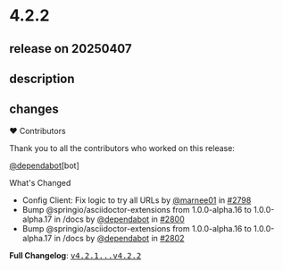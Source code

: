 # 4.2.2

## release on 20250407
## description
## changes
❤️ Contributors

Thank you to all the contributors who worked on this release:

<a class="user-mention notranslate" data-hovercard-type="organization" data-hovercard-url="/orgs/dependabot/hovercard" data-octo-click="hovercard-link-click" data-octo-dimensions="link_type:self" href="https://github.com/dependabot">@dependabot</a>[bot]

What's Changed

* Config Client: Fix logic to try all URLs by <a class="user-mention notranslate" data-hovercard-type="user" data-hovercard-url="/users/marnee01/hovercard" data-octo-click="hovercard-link-click" data-octo-dimensions="link_type:self" href="https://github.com/marnee01">@marnee01</a> in <a class="issue-link js-issue-link" data-error-text="Failed to load title" data-id="2939252709" data-permission-text="Title is private" data-url="https://github.com/spring-cloud/spring-cloud-config/issues/2798" data-hovercard-type="pull_request" data-hovercard-url="/spring-cloud/spring-cloud-config/pull/2798/hovercard" href="https://github.com/spring-cloud/spring-cloud-config/pull/2798">#2798</a>
* Bump @springio/asciidoctor-extensions from 1.0.0-alpha.16 to 1.0.0-alpha.17 in /docs by <a class="user-mention notranslate" data-hovercard-type="organization" data-hovercard-url="/orgs/dependabot/hovercard" data-octo-click="hovercard-link-click" data-octo-dimensions="link_type:self" href="https://github.com/dependabot">@dependabot</a> in <a class="issue-link js-issue-link" data-error-text="Failed to load title" data-id="2942258105" data-permission-text="Title is private" data-url="https://github.com/spring-cloud/spring-cloud-config/issues/2800" data-hovercard-type="pull_request" data-hovercard-url="/spring-cloud/spring-cloud-config/pull/2800/hovercard" href="https://github.com/spring-cloud/spring-cloud-config/pull/2800">#2800</a>
* Bump @springio/asciidoctor-extensions from 1.0.0-alpha.16 to 1.0.0-alpha.17 in /docs by <a class="user-mention notranslate" data-hovercard-type="organization" data-hovercard-url="/orgs/dependabot/hovercard" data-octo-click="hovercard-link-click" data-octo-dimensions="link_type:self" href="https://github.com/dependabot">@dependabot</a> in <a class="issue-link js-issue-link" data-error-text="Failed to load title" data-id="2942287462" data-permission-text="Title is private" data-url="https://github.com/spring-cloud/spring-cloud-config/issues/2802" data-hovercard-type="pull_request" data-hovercard-url="/spring-cloud/spring-cloud-config/pull/2802/hovercard" href="https://github.com/spring-cloud/spring-cloud-config/pull/2802">#2802</a>

<strong>Full Changelog</strong>: <a class="commit-link" href="https://github.com/spring-cloud/spring-cloud-config/compare/v4.2.1...v4.2.2"><tt>v4.2.1...v4.2.2</tt></a>

